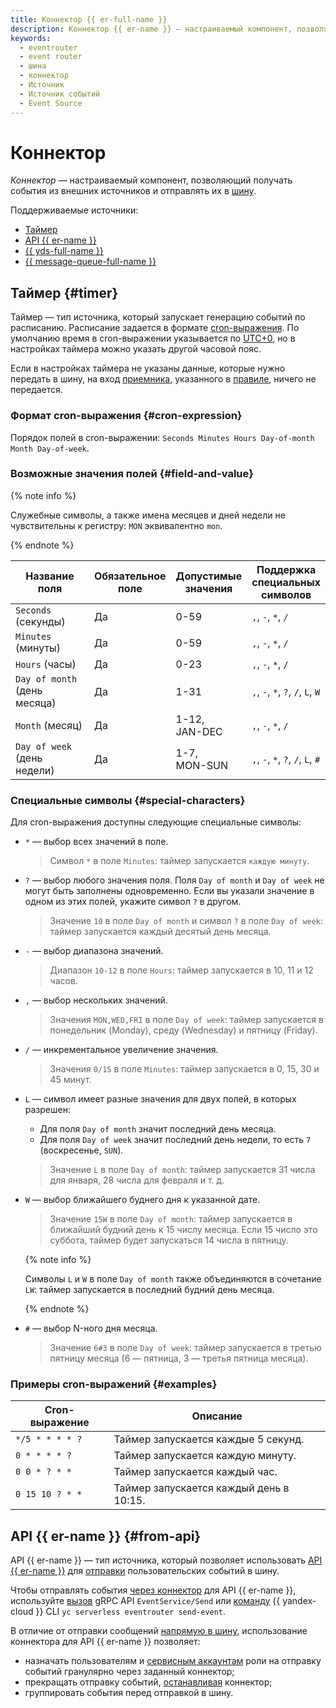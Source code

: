 ```yaml
---
title: Коннектор {{ er-full-name }}
description: Коннектор {{ er-name }} — настраиваемый компонент, позволяющий получать события из внешних источников.
keywords:
  - eventrouter
  - event router
  - шина
  - коннектор
  - Источник
  - Источник событий
  - Event Source
---
```


# Коннектор

_Коннектор_ — настраиваемый компонент, позволяющий получать события из внешних источников и отправлять их в [шину](bus.md).

Поддерживаемые источники:

* [Таймер](#timer)
* [API {{ er-name }}](#from-api)
* [{{ yds-full-name }}](../../../data-streams/index.yaml)
* [{{ message-queue-full-name }}](../../../message-queue/index.yaml)


## Таймер {#timer}

Таймер — тип источника, который запускает генерацию событий по расписанию. Расписание задается в формате [cron-выражения](#cron-expression). По умолчанию время в cron-выражении указывается по [UTC+0](https://ru.wikipedia.org/wiki/Всемирное_координированное_время), но в настройках таймера можно указать другой часовой пояс.

Если в настройках таймера не указаны данные, которые нужно передать в шину, на вход [приемника](./rule.md#target), указанного в [правиле](./rule.md), ничего не передается.

### Формат cron-выражения {#cron-expression}

Порядок полей в cron-выражении: `Seconds Minutes Hours Day-of-month Month Day-of-week`.

### Возможные значения полей {#field-and-value}

{% note info %}

Служебные символы, а также имена месяцев и дней недели не чувствительны к регистру: `MON` эквивалентно `mon`.

{% endnote %}

Название <br>поля | Обязательное <br>поле | Допустимые <br>значения | Поддержка <br>специальных <br>символов
--- | --- | --- | ---
`Seconds` (секунды) | Да | 0-59 | `,`, `-`, `*`, `/`
`Minutes` (минуты) | Да | 0-59 | `,`, `-`, `*`, `/`
`Hours` (часы) | Да| 0-23 | `,`, `-`, `*`, `/`
`Day of month` (день месяца)| Да | 1-31 | `,`, `-`, `*`, `?`, `/`, `L`, `W`
`Month` (месяц)| Да | 1-12, <br>JAN-DEC | `,`, `-`, `*`, `/`
`Day of week` (день недели)| Да | 1-7, <br>MON-SUN | `,`, `-`, `*`, `?`, `/`, `L`, `#`

### Специальные символы {#special-characters}

Для cron-выражения доступны следующие специальные символы:

* `*` — выбор всех значений в поле.

    > Символ `*` в поле `Minutes`: таймер запускается `каждую минуту`.

* `?` — выбор любого значения поля. Поля `Day of month` и `Day of week` не могут быть заполнены одновременно. Если вы указали значение в одном из этих полей, укажите символ `?` в другом.

    > Значение `10` в поле `Day of month` и символ `?` в поле `Day of week`: таймер запускается каждый десятый день месяца.

* `-` — выбор диапазона значений.

    > Диапазон `10-12` в поле `Hours`: таймер запускается в 10, 11 и 12 часов.

* `,` — выбор нескольких значений.

    > Значения `MON,WED,FRI` в поле `Day of week`: таймер запускается в понедельник (Monday), среду (Wednesday) и пятницу (Friday).

* `/` — инкрементальное увеличение значения.

    > Значения `0/15` в поле `Minutes`: таймер запускается в 0, 15, 30 и 45 минут.

* `L` — символ имеет разные значения для двух полей, в которых разрешен:

    * Для поля `Day of month` значит последний день месяца.
    * Для поля `Day of week` значит последний день недели, то есть `7` (воскресенье, `SUN`).

    > Значение `L` в поле `Day of month`: таймер запускается 31 числа для января, 28 числа для февраля и т. д.

* `W` — выбор ближайшего буднего дня к указанной дате.

    > Значение `15W` в поле `Day of month`: таймер запускается в ближайший будний день к 15 числу месяца. Если 15 число это суббота, таймер будет запускаться 14 числа в пятницу.

    {% note info %}

    Символы `L` и `W` в поле `Day of month` также объединяются в сочетание `LW`: таймер запускается в последний будний день месяца.

    {% endnote %}

* `#` — выбор N-ного дня месяца.

    > Значение `6#3` в поле `Day of week`: таймер запускается в третью пятницу месяца (6 — пятница, 3 — третья пятница месяца).

### Примеры cron-выражений {#examples}

Cron-выражение | Описание
--- | ---
`*/5 * * * * ?` | Таймер запускается каждые 5 секунд.
`0 * * * * ?` | Таймер запускается каждую минуту.
`0 0 * ? * *`| Таймер запускается каждый час.
`0 15 10 ? * *` | Таймер запускается каждый день в 10:15.


## API {{ er-name }} {#from-api}

API {{ er-name }} — тип источника, который позволяет использовать [API {{ er-name }}](../../api-ref/eventrouter/authentication.md) для [отправки](./sending-events.md) пользовательских событий в шину.

Чтобы отправлять события [через коннектор](../../operations/eventrouter/bus/data-send.md) для API {{ er-name }}, используйте [вызов](../../../serverless-integrations/eventrouter/api-ref/grpc/Event/send.md) gRPC API `EventService/Send` или [команду](../../../cli/cli-ref/serverless/cli-ref/eventrouter/send-event.md) {{ yandex-cloud }} CLI `yc serverless eventrouter send-event`.

В отличие от отправки сообщений [напрямую в шину](../../operations/eventrouter/bus/data-put.md), использование коннектора для API {{ er-name }} позволяет:
* назначать пользователям и [сервисным аккаунтам](../../../iam/concepts/users/service-accounts.md) роли на отправку событий гранулярно через заданный коннектор;
* прекращать отправку событий, [останавливая](../../operations/eventrouter/connector/stop.md) коннектор;
* группировать события перед отправкой в шину.
